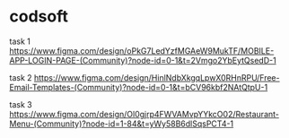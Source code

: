 # codsoft
task 1
https://www.figma.com/design/oPkG7LedYzfMGAeW9MukTF/MOBILE-APP-LOGIN-PAGE-(Community)?node-id=0-1&t=2Vmgo2YbEytQsedD-1

task 2
https://www.figma.com/design/HinlNdbXkgqLpwX0RHnRPU/Free-Email-Templates-(Community)?node-id=0-1&t=bCV96kbf2NAtQtpU-1

task 3
https://www.figma.com/design/Ol0gjrp4FWVAMvpYYkcO02/Restaurant-Menu-(Community)?node-id=1-84&t=yWy58B6dlSqsPCT4-1
